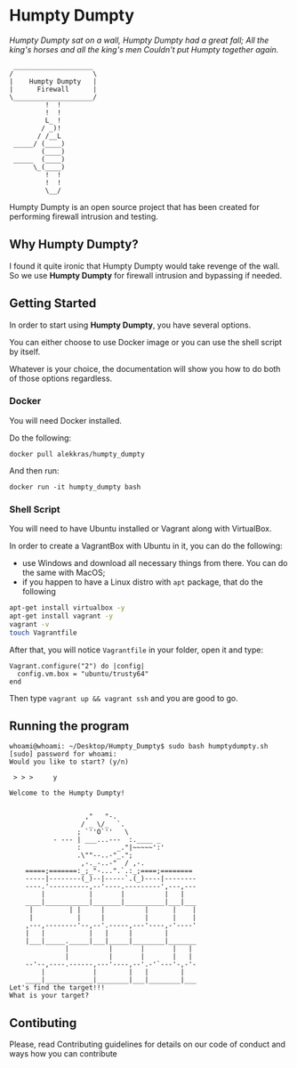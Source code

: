 # Humpty Dumpty 


*Humpty Dumpty sat on a wall,*
*Humpty Dumpty had a great fall;*
*All the king's horses and all the king's men*
*Couldn't put Humpty together again.*

```
 ____________________
/                    \
|    Humpty Dumpty   |
|      Firewall      |
\____________________/
         !  !
         !  !
         L_ !
        / _)!
       / /__L
 _____/ (____)
        (____)
 _____  (____)
      \_(____)
         !  !
         !  !
         \__/
```
Humpty Dumpty is an open source project that has been created for performing firewall intrusion and testing.

## Why Humpty Dumpty?

I found it quite ironic that Humpty Dumpty would take revenge of the wall. So we use **Humpty Dumpty** for firewall intrusion and bypassing
if needed.

## Getting Started

In order to start using **Humpty Dumpty**, you have several options.

You can either choose to use Docker image or you can use the shell script by itself. 

Whatever is your choice, the documentation will show you how to do both of those options regardless.

### Docker

You will need Docker installed. 

Do the following:

`docker pull alekkras/humpty_dumpty`

And then run:

`docker run -it humpty_dumpty bash`


### Shell Script

You will need to have Ubuntu installed or Vagrant along with VirtualBox.

In order to create a VagrantBox with Ubuntu in it, you can do the following:

- use Windows and download all necessary things from there. You can do the same with MacOS;
- if you happen to have a Linux distro with `apt` package, that do the following

``` bash
apt-get install virtualbox -y
apt-get install vagrant -y
vagrant -v
touch Vagrantfile
```

After that, you will notice `Vagrantfile` in your folder, open it and type:

```
Vagrant.configure("2") do |config|
  config.vm.box = "ubuntu/trusty64"
end
```
Then type `vagrant up && vagrant ssh` and you are good to go.


## Running the program

``` console
whoami@whoami: ~/Desktop/Humpty_Dumpty$ sudo bash humptydumpty.sh
[sudo] password for whoami: 
Would you like to start? (y/n)

 > > >     y

Welcome to the Humpty Dumpty!


                   ,"   "-.
                  / _ \/_  `.
                 ; `''O`''   \
           - --- | ___...---  :.____ _
                 :         _."|~~~~~':'
                 .\""--..-"_.";
                  ,-._-..-"  / ,-.
    =====;=======:_;_"-...".`.:_;====;========
    -----|--------(_)--|-----`.(_)----|--------
    ----.'----------,--'----.---------',---,---
        |           |       |          |   |
    ____|___________|_______|__________|___|___
     |         | |     |          |      |    |
     |           |     |          |      |    |
    ,---,--------'--,--'.-----,---'----,-'----'
    |   |           |   |     |        |
    |___|_____._____|___|_____|________|_______
              |          |       |       |   |
              |          |       |       |   |
    --'--,----.------,---'----,--'.-'`---'-,-'-
        |            |        |   |        |
    ____|____________|________|___|________|___
Let's find the target!!!
What is your target?

```

## Contibuting

Please, read Contributing guidelines for details on our code of conduct and ways how you can contribute